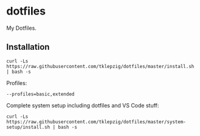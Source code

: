 # dotfiles

My Dotfiles.

## Installation

    curl -Ls https://raw.githubusercontent.com/tklepzig/dotfiles/master/install.sh | bash -s

Profiles:

    --profiles=basic,extended

Complete system setup including dotfiles and VS Code stuff:

    curl -Ls https://raw.githubusercontent.com/tklepzig/dotfiles/master/system-setup/install.sh | bash -s
